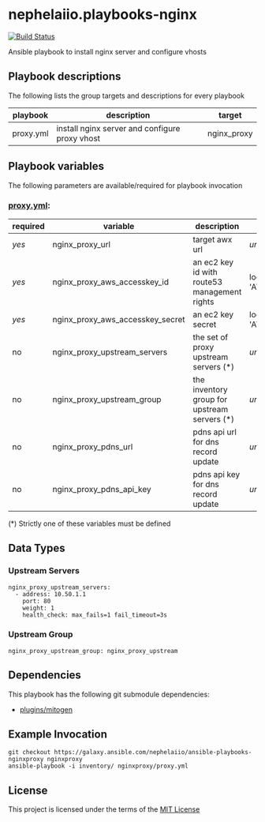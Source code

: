# nephelaiio.playbooks-nginx

[![Build Status](https://travis-ci.org/nephelaiio/ansible-playbooks-nginxproxy.svg?branch=master)](https://travis-ci.org/nephelaiio/ansible-playbooks-nginxproxy)

Ansible playbook to install nginx server and configure vhosts

## Playbook descriptions

The following lists the group targets and descriptions for every playbook

| playbook  | description                                    | target      |
| ---       | ---                                            | ---         |
| proxy.yml | install nginx server and configure proxy vhost | nginx_proxy |

## Playbook variables

The following parameters are available/required for playbook invocation

### [proxy.yml](proxy.yml):
| required | variable                         | description                                  | default                                |
| ---      | ---                              | ---                                          | ---                                    |
| *yes*    | nginx_proxy_url                  | target awx url                               | _undefined_                            |
| *yes*    | nginx_proxy_aws_accesskey_id     | an ec2 key id with route53 management rights | lookup('env', 'AWS_ACCESS_KEY_ID')     |
| *yes*    | nginx_proxy_aws_accesskey_secret | an ec2 key secret                            | lookup('env', 'AWS_SECRET_ACCESS_KEY') |
| no       | nginx_proxy_upstream_servers     | the set of proxy upstream servers (*)        | _undefined_                            |
| no       | nginx_proxy_upstream_group       | the inventory group for upstream servers (*) | _undefined_                            |
| no       | nginx_proxy_pdns_url             | pdns api url for dns record update           | _undefined_                            |
| no       | nginx_proxy_pdns_api_key         | pdns api key for dns record update           | _undefined_                            |

(*) Strictly one of these variables must be defined

## Data Types

### Upstream Servers
```{yaml}
nginx_proxy_upstream_servers:
  - address: 10.50.1.1
    port: 80
    weight: 1
    health_check: max_fails=1 fail_timeout=3s
```

### Upstream Group
```{yaml}
nginx_proxy_upstream_group: nginx_proxy_upstream
```

## Dependencies

This playbook has the following git submodule dependencies:

* [plugins/mitogen](https://github.com/dw/mitogen)

## Example Invocation

```
git checkout https://galaxy.ansible.com/nephelaiio/ansible-playbooks-nginxproxy nginxproxy
ansible-playbook -i inventory/ nginxproxy/proxy.yml
```

## License

This project is licensed under the terms of the [MIT License](/LICENSE)
